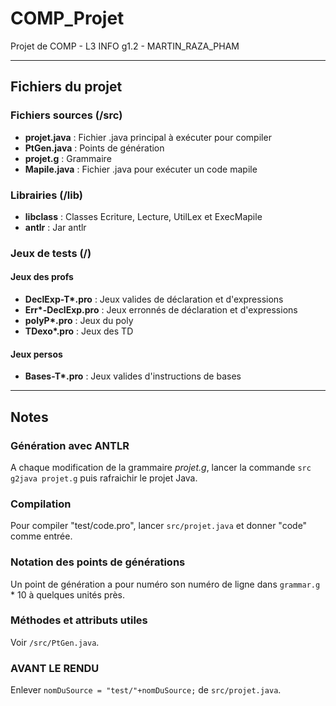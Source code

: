 # COMP_Projet
Projet de COMP - L3 INFO g1.2 - MARTIN\_RAZA\_PHAM

---

## Fichiers du projet

### Fichiers sources (/src)
* **projet.java** : Fichier .java principal à exécuter pour compiler
* **PtGen.java** : Points de génération
* **projet.g** : Grammaire
* **Mapile.java** : Fichier .java pour exécuter un code mapile

### Librairies (/lib)
* **libclass** : Classes Ecriture, Lecture, UtilLex et ExecMapile
* **antlr** : Jar antlr

### Jeux de tests (/)
#### Jeux des profs
* **DeclExp-T\*.pro** : Jeux valides de déclaration et d'expressions
* **Err\*-DeclExp.pro** : Jeux erronnés de déclaration et d'expressions
* **polyP\*.pro** : Jeux du poly
* **TDexo\*.pro** : Jeux des TD
#### Jeux persos
* **Bases-T\*.pro** : Jeux valides d'instructions de bases

---

## Notes

### Génération avec ANTLR
A chaque modification de la grammaire *projet.g*, lancer la commande `src g2java projet.g` puis rafraichir le projet Java.

### Compilation
Pour compiler "test/code.pro", lancer `src/projet.java` et donner "code" comme entrée.

### Notation des points de générations
Un point de génération a pour numéro son numéro de ligne dans `grammar.g` * 10 à quelques unités près.

### Méthodes et attributs utiles
Voir `/src/PtGen.java`.

### AVANT LE RENDU
Enlever `nomDuSource = "test/"+nomDuSource;` de `src/projet.java`.

